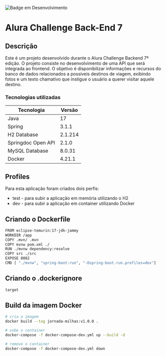 ![Badge em Desenvolvimento](http://img.shields.io/static/v1?label=STATUS&message=EM%20DESENVOLVIMENTO&color=GREEN&style=for-the-badge)

# Alura Challenge Back-End 7

## Descrição

Este é um projeto desenvolvido durante o Alura Challenge Backend 7ª edição. O projeto consiste no desenvolvimento de uma API que será integrada ao frontend. O objetivo é disponibilizar informações e recursos do banco de dados relacionados a possíveis destinos de viagem, exibindo fotos e um texto chamativo que instigue o usuário a querer visitar aquele destino.

### Tecnologias utilizadas

| Tecnologia         | Versão  |
| ------------------ | ------- |
| Java               | 17      |
| Spring             | 3.1.1   |
| H2 Database        | 2.1.214 |
| Springdoc Open API | 2.1.0   |
| MySQL Database     | 8.0.31  |
| Docker             | 4.21.1  |

## Profiles

Para esta aplicação foram criados dois perfis:
* test - para subir a aplicação em memória utilizando o H2
* dev - para subir a aplicação em container utilizando Docker

## Criando o Dockerfile

```bash
FROM eclipse-temurin:17-jdk-jammy
WORKDIR /app
COPY .mvn/ .mvn
COPY mvnw pom.xml ./
RUN ./mvnw dependency:resolve
COPY src ./src
EXPOSE 8082
CMD [ "./mvnw", "spring-boot:run", "-Dspring-boot.run.profiles=dev"]
```

## Criando o .dockerignore

```bash
target
```

## Build da imagem Docker

```bash
# cria a imagem
docker build --tag jornada-milhas:v1.0.0 .

# sobe o container
docker-compose -f docker-compose-dev.yml up --build -d

# remove o container
docker-compose -f docker-compose-dev.yml down
```
